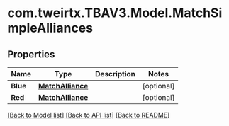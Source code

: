 # com.tweirtx.TBAV3.Model.MatchSimpleAlliances
## Properties

Name | Type | Description | Notes
------------ | ------------- | ------------- | -------------
**Blue** | [**MatchAlliance**](MatchAlliance.md) |  | [optional] 
**Red** | [**MatchAlliance**](MatchAlliance.md) |  | [optional] 

[[Back to Model list]](../README.md#documentation-for-models) [[Back to API list]](../README.md#documentation-for-api-endpoints) [[Back to README]](../README.md)

